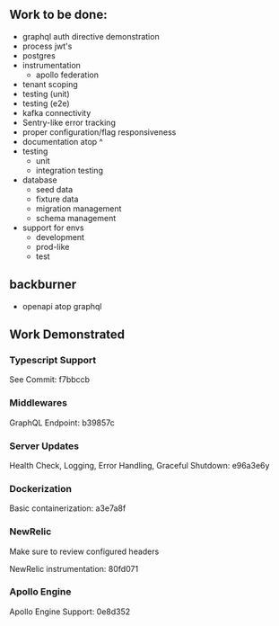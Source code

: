 ## Work to be done:

- graphql auth directive demonstration
- process jwt's
- postgres
- instrumentation
  - apollo federation
- tenant scoping
- testing (unit)
- testing (e2e)
- kafka connectivity
- Sentry-like error tracking
- proper configuration/flag responsiveness
- documentation atop ^
- testing
  - unit
  - integration testing
- database
  - seed data
  - fixture data
  - migration management
  - schema management
- support for envs
  - development
  - prod-like
  - test

## backburner

- openapi atop graphql

## Work Demonstrated

### Typescript Support

See Commit: f7bbccb

### Middlewares

GraphQL Endpoint: b39857c

### Server Updates

Health Check, Logging, Error Handling, Graceful Shutdown: e96a3e6y

### Dockerization

Basic containerization: a3e7a8f

### NewRelic

Make sure to review configured headers

NewRelic instrumentation: 80fd071

### Apollo Engine

Apollo Engine Support: 0e8d352

